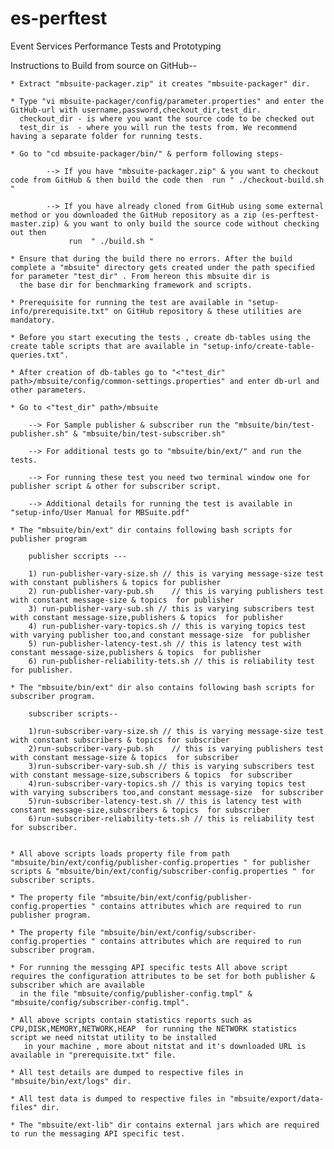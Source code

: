 es-perftest
===========

Event Services Performance Tests and Prototyping


Instructions to Build from source on GitHub-- 

	* Extract "mbsuite-packager.zip" it creates "mbsuite-packager" dir.
	
	* Type "vi mbsuite-packager/config/parameter.properties" and enter the GitHub-url with username,password,checkout_dir,test_dir.
	  checkout_dir - is where you want the source code to be checked out
	  test_dir is  - where you will run the tests from. We recommend having a separate folder for running tests.
	 	
	* Go to "cd mbsuite-packager/bin/" & perform following steps-
			
			--> If you have "mbsuite-packager.zip" & you want to checkout code from GitHub & then build the code then  run " ./checkout-build.sh "

			--> If you have already cloned from GitHub using some external method or you downloaded the GitHub repository as a zip (es-perftest-master.zip) & you want to only build the source code without checking out then 
				 run  " ./build.sh " 	
			
	* Ensure that during the build there no errors. After the build complete a "mbsuite" directory gets created under the path specified for parameter "test_dir" . From hereon this mbsuite dir is 
	  the base dir for benchmarking framework and scripts.
	
	* Prerequisite for running the test are available in "setup-info/prerequisite.txt" on GitHub repository & these utilities are mandatory.
		
	* Before you start executing the tests , create db-tables using the create table scripts that are available in "setup-info/create-table-queries.txt".
		
	* After creation of db-tables go to "<"test_dir" path>/mbsuite/config/common-settings.properties" and enter db-url and other parameters. 

	* Go to <"test_dir" path>/mbsuite 
	
		--> For Sample publisher & subscriber run the "mbsuite/bin/test-publisher.sh" & "mbsuite/bin/test-subscriber.sh"
		
		--> For additional tests go to "mbsuite/bin/ext/" and run the tests.
		
		--> For running these test you need two terminal window one for publisher script & other for subscriber script.
		
		--> Additional details for running the test is available in "setup-info/User Manual for MBSuite.pdf" 
		
	* The "mbsuite/bin/ext" dir contains following bash scripts for publisher program

		publisher sccripts ---
 
		1) run-publisher-vary-size.sh // this is varying message-size test with constant publishers & topics for publisher
		2) run-publisher-vary-pub.sh	// this is varying publishers test with constant message-size & topics  for publisher
		3) run-publisher-vary-sub.sh // this is varying subscribers test with constant message-size,publishers & topics  for publisher
		4) run-publisher-vary-topics.sh // this is varying topics test with varying publisher too,and constant message-size  for publisher
		5) run-publisher-latency-test.sh // this is latency test with constant message-size,publishers & topics  for publisher
		6) run-publisher-reliability-tets.sh // this is reliability test for publisher.

	* The "mbsuite/bin/ext" dir also contains following bash scripts for subscriber program.

		subscriber scripts--

		1)run-subscriber-vary-size.sh // this is varying message-size test with constant subscribers & topics for subscriber
		2)run-subscriber-vary-pub.sh	// this is varying publishers test with constant message-size & topics  for subscriber
		3)run-subscriber-vary-sub.sh // this is varying subscribers test with constant message-size,subscribers & topics  for subscriber
		4)run-subscriber-vary-topics.sh // this is varying topics test with varying subscribers too,and constant message-size  for subscriber
		5)run-subscriber-latency-test.sh // this is latency test with constant message-size,subscribers & topics  for subscriber
		6)run-subscriber-reliability-tets.sh // this is reliability test for subscriber.

		
	* All above scripts loads property file from path  "mbsuite/bin/ext/config/publisher-config.properties " for publisher scripts & "mbsuite/bin/ext/config/subscriber-config.properties " for subscriber scripts.

	* The property file "mbsuite/bin/ext/config/publisher-config.properties " contains attributes which are required to run publisher program.

	* The property file "mbsuite/bin/ext/config/subscriber-config.properties " contains attributes which are required to run subscriber program.
	
	* For running the messging API specific tests All above script requires the configuration attributes to be set for both publisher & subscriber which are available 
	  in the file "mbsuite/config/publisher-config.tmpl" & "mbsuite/config/subscriber-config.tmpl". 
	  
	* All above scripts contain statistics reports such as CPU,DISK,MEMORY,NETWORK,HEAP  for running the NETWORK statistics script we need nitstat utility to be installed
	   in your machine , more about nitstat and it's downloaded URL is available in "prerequisite.txt" file.
	   
	* All test details are dumped to respective files in "mbsuite/bin/ext/logs" dir.
	
	* All test data is dumped to respective files in "mbsuite/export/data-files" dir.
	
	* The "mbsuite/ext-lib" dir contains external jars which are required to run the messaging API specific test.
	

